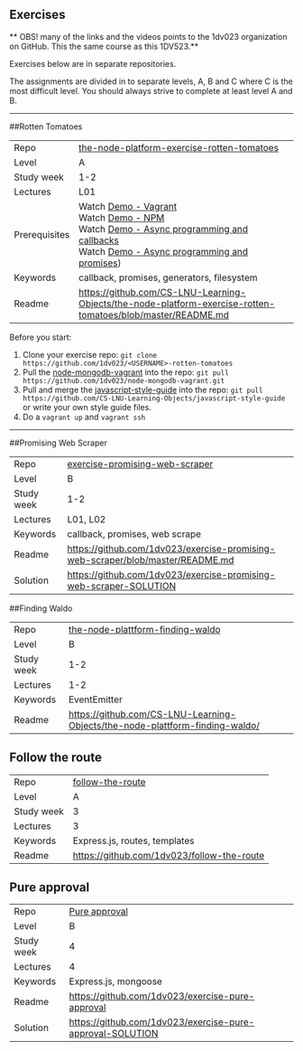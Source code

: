 ## Exercises
** OBS! many of the links and the videos points to the 1dv023 organization on GitHub. This the same course as this 1DV523.**

Exercises below are in separate repositories.

The assignments are divided in to separate levels, A, B and C where C is the most difficult level. You should always strive to complete at least level A and B.

***

##Rotten Tomatoes

|  |  |
| ------------- | ------------- |
| Repo | [the-node-platform-exercise-rotten-tomatoes](https://github.com/CS-LNU-Learning-Objects/the-node-platform-exercise-rotten-tomatoes) |
| Level  | A  |
| Study week  | 1-2 |
| Lectures| L01 |
| Prerequisites| Watch [Demo - Vagrant](https://youtu.be/70t8SDWdm2g) <br> Watch [Demo - NPM](https://www.youtube.com/watch?v=K7EVY58VH9g) <br> Watch [Demo - Async programming and callbacks](https://www.youtube.com/watch?v=XKCf8pFo5Cw) <br> Watch [Demo - Async programming and promises](https://www.youtube.com/watch?v=KUNdayQVXcA))|
| Keywords| callback, promises, generators, filesystem |
| Readme | https://github.com/CS-LNU-Learning-Objects/the-node-platform-exercise-rotten-tomatoes/blob/master/README.md |


Before you start:

1. Clone your exercise repo: `git clone https://github.com/1dv023/<USERNAME>-rotten-tomatoes`
2. Pull the [node-mongodb-vagrant](https://github.com/1dv023/node-mongodb-vagrant) into the repo: `git pull https://github.com/1dv023/node-mongodb-vagrant.git`
3. Pull and merge the [javascript-style-guide](https://github.com/CS-LNU-Learning-Objects/javascript-style-guide) into the repo: `git pull https://github.com/CS-LNU-Learning-Objects/javascript-style-guide` or write your own style guide files.
4. Do a `vagrant up` and `vagrant ssh`

***


##Promising Web Scraper

|  |  |
| ------------- | ------------- |
| Repo | [exercise-promising-web-scraper](https://github.com/1dv023/exercise-promising-web-scraper) |
| Level  | B  |
| Study week  | 1-2 |
| Lectures| L01, L02 |
| Keywords| callback, promises, web scrape |
| Readme | https://github.com/1dv023/exercise-promising-web-scraper/blob/master/README.md |
| Solution | https://github.com/1dv023/exercise-promising-web-scraper-SOLUTION |

##Finding Waldo

|  |  |
| ------------- | ------------- |
| Repo | [the-node-plattform-finding-waldo](https://github.com/CS-LNU-Learning-Objects/the-node-plattform-finding-waldo/) |
| Level  | B  |
| Study week  | 1-2 |
| Lectures| 1-2 |
| Keywords| EventEmitter |
| Readme | https://github.com/CS-LNU-Learning-Objects/the-node-plattform-finding-waldo/ |

## Follow the route

|  |  |
| ------------- | ------------- |
| Repo | [follow-the-route](https://github.com/1dv023/follow-the-route) |
| Level  | A  |
| Study week  | 3 |
| Lectures| 3 |
| Keywords| Express.js, routes, templates |
| Readme | https://github.com/1dv023/follow-the-route |

## Pure approval

|  |  |
| ------------- | ------------- |
| Repo | [Pure approval](https://github.com/1dv023/exercise-pure-approval) |
| Level  | B  |
| Study week  | 4 |
| Lectures| 4 |
| Keywords| Express.js, mongoose |
| Readme | https://github.com/1dv023/exercise-pure-approval |
| Solution | https://github.com/1dv023/exercise-pure-approval-SOLUTION |
